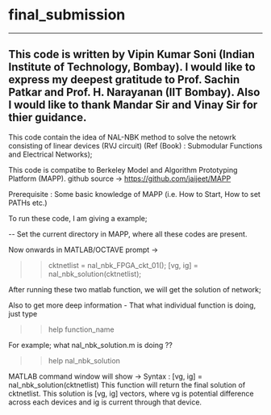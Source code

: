 # final_submission
-----------------------------------------------------------------------------------
This code is written by Vipin Kumar Soni (Indian Institute of Technology, Bombay).
I would like to express my deepest gratitude to Prof. Sachin Patkar and Prof. H.
Narayanan (IIT Bombay).
Also I would like to thank Mandar Sir and Vinay Sir for thier guidance. 
-----------------------------------------------------------------------------------

This code contain the idea of NAL-NBK method to solve the netowrk consisting of 
linear devices (RVJ circuit) (Ref (Book) : Submodular Functions and Electrical Networks);

This code is compatibe to Berkeley Model and Algorithm Prototyping Platform (MAPP). 
github source -> https://github.com/jaijeet/MAPP

Prerequisite : Some basic knowledge of MAPP (i.e. How to Start, How to set PATHs etc.)

To run these code, I am giving a example;

-- Set the current directory in MAPP, where all these codes are present.

Now onwards in MATLAB/OCTAVE prompt ->
>> cktnetlist = nal_nbk_FPGA_ckt_01();
>> [vg, ig] = nal_nbk_solution(cktnetlist);

After running these two matlab function, we will get the solution of network;

Also to get more deep information - That what individual function is doing, just type 

>> help function_name

For example; what nal_nbk_solution.m is doing ??
>> help nal_nbk_solution

MATLAB command window will show -> 
  Syntax : [vg, ig] = nal_nbk_solution(cktnetlist)
  This function will return the final solution of cktnetlist. This solution is 
  [vg, ig] vectors, where vg is potential difference across each devices and 
  ig is current through that device.


